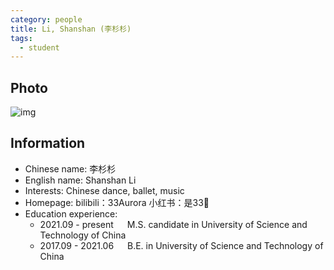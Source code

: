 ```yaml
---
category: people
title: Li, Shanshan (李杉杉)
tags:
  - student
---
```


## Photo

![img](https://user-images.githubusercontent.com/54491702/199134596-a8242e0e-de9e-4823-b752-a80a78ff1a2a.jpg)

## Information

- Chinese name: 李杉杉
- English name: Shanshan Li
- Interests: Chinese dance, ballet, music
- Homepage: bilibili：33Aurora 小红书：是33🦆
- Education experience:
  - 2021.09 - present     M.S. candidate in University of Science and Technology of China
  - 2017.09 - 2021.06     B.E. in University of Science and Technology of China

